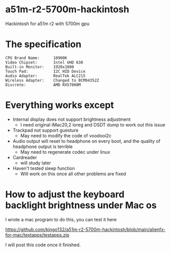 # a51m-r2-5700m-hackintosh
Hackintosh for a51m r2 with 5700m gpu

# The specification
```
CPU Brand Name:      10900K
Video Chipset:       Intel UHD 630
Built-in Monitor:    1920x1080
Touch Pad:           I2C HID Device
Audio Adapter:       RealTek ALC215
Wireless Adapter:    Changed to BCM94352Z
Discrete:            AMD RX57000M
```

# Everything works except

* Internal display does not support brightness adjustment
  * I need original iMac20,2 ioreg and DSDT dump to work out this issue
* Trackpad not support guesture
  * May need to modify the code of voodooi2c
* Audio output will reset to headphone on every boot, and the quality of headphone output is terrible
  * May need to regenerate codec under linux
* Cardreader
  * will study later
* Haven't tested sleep function
  * Will work on this once all other problems are fixed

# How to adjust the keyboard backlight brightness under Mac os

I wrote a mac program to do this, you can test it here

https://github.com/kingo132/a51m-r2-5700m-hackintosh/blob/main/alienfx-for-mac/testapps/testapps.zip

I will post this code once it finished.
